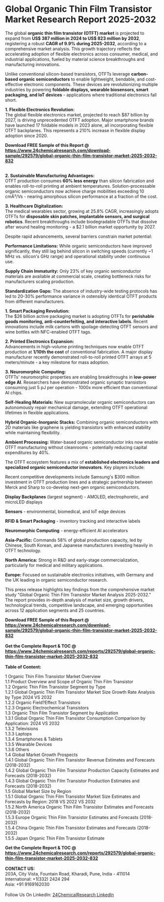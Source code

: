 <h1>Global Organic Thin Film Transistor Market Research Report 2025-2032</h1><p>The global <strong>organic thin film transistor (OTFT) market</strong> is projected to expand from <strong>US$ 387 million in 2024 to US$ 823 million by 2032</strong>, registering a robust <strong>CAGR of 9.9% during 2025-2032</strong>, according to a comprehensive market analysis. This growth trajectory reflects the accelerating adoption of flexible electronics across consumer, medical, and industrial applications, fueled by material science breakthroughs and manufacturing innovations.</p><p>Unlike conventional silicon-based transistors, OTFTs leverage <strong>carbon-based organic semiconductors</strong> to enable lightweight, bendable, and cost-effective electronic components. These devices are revolutionizing multiple industries by powering <strong>foldable displays, wearable biosensors, smart packaging, and IoT devices</strong> - applications where traditional electronics fall short.</p><p><strong>1. Flexible Electronics Revolution:</strong><br>
The global flexible electronics market, projected to reach $87 billion by 2027, is driving unprecedented OTFT adoption. Major smartphone brands have launched 17 foldable models in 2023 alone, all incorporating flexible OTFT backplanes. This represents a 210% increase in flexible display adoption since 2020.</p><div><b>Download FREE Sample of this Report @ 
            <a href="https://www.24chemicalresearch.com/download-sample/292579/global-organic-thin-film-transistor-market-2025-2032-832">
            https://www.24chemicalresearch.com/download-sample/292579/global-organic-thin-film-transistor-market-2025-2032-832</a></b></div><br><p><strong>2. Sustainable Manufacturing Advantages:</strong><br>
OTFT production consumes <strong>60% less energy</strong> than silicon fabrication and enables roll-to-roll printing at ambient temperatures. Solution-processable organic semiconductors now achieve charge mobilities exceeding 10 cmÂ²/Vs - nearing amorphous silicon performance at a fraction of the cost.</p><p><strong>3. Healthcare Digitalization:</strong><br>
The medical wearables sector, growing at 25.8% CAGR, increasingly adopts OTFTs for <strong>disposable skin patches, implantable sensors, and surgical robotics</strong>. Recent breakthroughs include biodegradable OTFTs that dissolve after wound healing monitoring - a $2.1 billion market opportunity by 2027.</p><p>Despite rapid advancements, several barriers constrain market potential:</p><p><strong>Performance Limitations:</strong> While organic semiconductors have improved significantly, they still lag behind silicon in switching speeds (currently ~1 MHz vs. silicon's GHz range) and operational stability under continuous use.</p><p><strong>Supply Chain Immaturity:</strong> Only 23% of key organic semiconductor materials are available at commercial scale, creating bottleneck risks for manufacturers scaling production.</p><p><strong>Standardization Gaps:</strong> The absence of industry-wide testing protocols has led to 20-30% performance variance in ostensibly identical OTFT products from different manufacturers.</p><p><strong>1. Smart Packaging Revolution:</strong><br>
The $26 billion active packaging market is adopting OTFTs for <strong>perishable goods monitoring, anti-counterfeiting, and interactive labels</strong>. Recent innovations include milk cartons with spoilage-detecting OTFT sensors and wine bottles with NFC-enabled OTFT tags.</p><p><strong>2. Printed Electronics Expansion:</strong><br>
Advancements in high-volume printing techniques now enable OTFT production at <strong>1/10th the cost</strong> of conventional fabrication. A major display manufacturer recently demonstrated roll-to-roll printed OTFT arrays at 5 meters/minute - a key milestone for mass adoption.</p><p><strong>3. Neuromorphic Computing:</strong><br>
OTFTs' neuromorphic properties are enabling breakthroughs in <strong>low-power edge AI</strong>. Researchers have demonstrated organic synaptic transistors consuming just 5 pJ per operation - 1000x more efficient than conventional AI chips.</p><p><strong>Self-Healing Materials:</strong> New supramolecular organic semiconductors can autonomously repair mechanical damage, extending OTFT operational lifetimes in flexible applications.</p><p><strong>Hybrid Organic-Inorganic Stacks:</strong> Combining organic semiconductors with 2D materials like graphene is yielding transistors with enhanced stability while maintaining flexibility.</p><p><strong>Ambient Processing:</strong> Water-based organic semiconductor inks now enable OTFT manufacturing without cleanrooms - potentially reducing capital expenditures by 40%.</p><p>The OTFT ecosystem features a mix of <strong>established electronics leaders and specialized organic semiconductor innovators</strong>. Key players include:</p><p>Recent competitive developments include Samsung's $300 million investment in OTFT production lines and a strategic partnership between Merck and Sharp to co-develop next-gen organic semiconductors.</p><p><strong>Display Backplanes</strong> (largest segment) - AMOLED, electrophoretic, and microLED displays</p><p><strong>Sensors</strong> - environmental, biomedical, and IoT edge devices</p><p><strong>RFID &amp; Smart Packaging</strong> - inventory tracking and interactive labels</p><p><strong>Neuromorphic Computing</strong> - energy-efficient AI accelerators</p><p><strong>Asia-Pacific:</strong> Commands 58% of global production capacity, led by Chinese, South Korean, and Japanese manufacturers investing heavily in OTFT technology.</p><p><strong>North America:</strong> Strong in R&amp;D and early-stage commercialization, particularly for medical and military applications.</p><p><strong>Europe:</strong> Focused on sustainable electronics initiatives, with Germany and the UK leading in organic semiconductor research.</p><p>This press release highlights key findings from the comprehensive market study "Global Organic Thin Film Transistor Market Analysis 2025-2032." The report provides in-depth analysis of market size, growth drivers, technological trends, competitive landscape, and emerging opportunities across 12 application segments and 25 countries.</p><div><b>Download FREE Sample of this Report @ 
            <a href="https://www.24chemicalresearch.com/download-sample/292579/global-organic-thin-film-transistor-market-2025-2032-832">
            https://www.24chemicalresearch.com/download-sample/292579/global-organic-thin-film-transistor-market-2025-2032-832</a></b></div><br><div><b>Get the Complete Report & TOC @ 
            <a href="https://www.24chemicalresearch.com/reports/292579/global-organic-thin-film-transistor-market-2025-2032-832">
            https://www.24chemicalresearch.com/reports/292579/global-organic-thin-film-transistor-market-2025-2032-832</a></b></div><br>
            <b>Table of Content:</b><p>1 Organic Thin Film Transistor Market Overview<br />
    1.1 Product Overview and Scope of Organic Thin Film Transistor<br />
    1.2 Organic Thin Film Transistor Segment by Type<br />
        1.2.1 Global Organic Thin Film Transistor Market Size Growth Rate Analysis by Type 2024 VS 2032<br />
        1.2.2 Organic Field?Effect Transistors<br />
        1.2.3 Organic Electrochemical Transistors<br />
    1.3 Organic Thin Film Transistor Segment by Application<br />
        1.3.1 Global Organic Thin Film Transistor Consumption Comparison by Application: 2024 VS 2032<br />
        1.3.2 Televisions<br />
        1.3.3 Laptops<br />
        1.3.4 Smartphones & Tablets<br />
        1.3.5 Wearable Devices<br />
        1.3.6 Others<br />
    1.4 Global Market Growth Prospects<br />
        1.4.1 Global Organic Thin Film Transistor Revenue Estimates and Forecasts (2018-2032)<br />
        1.4.2 Global Organic Thin Film Transistor Production Capacity Estimates and Forecasts (2018-2032)<br />
        1.4.3 Global Organic Thin Film Transistor Production Estimates and Forecasts (2018-2032)<br />
    1.5 Global Market Size by Region<br />
        1.5.1 Global Organic Thin Film Transistor Market Size Estimates and Forecasts by Region: 2018 VS 2022 VS 2032<br />
        1.5.2 North America Organic Thin Film Transistor Estimates and Forecasts (2018-2032)<br />
        1.5.3 Europe Organic Thin Film Transistor Estimates and Forecasts (2018-2032)<br />
        1.5.4 China Organic Thin Film Transistor Estimates and Forecasts (2018-2032)<br />
        1.5.5 Japan Organic Thin Film Transistor Estimate</p><div><b>Get the Complete Report & TOC @ 
            <a href="https://www.24chemicalresearch.com/reports/292579/global-organic-thin-film-transistor-market-2025-2032-832">
            https://www.24chemicalresearch.com/reports/292579/global-organic-thin-film-transistor-market-2025-2032-832</a></b></div><br><b>CONTACT US:</b><br>
            203A, City Vista, Fountain Road, Kharadi, Pune, India - 411014<br>
            International: +1(332) 2424 294<br>
            Asia: +91 9169162030 <br><br>
            Follow Us On LinkedIn: <a href="https://www.linkedin.com/company/24chemicalresearch/">24ChemicalResearch LinkedIn</a>